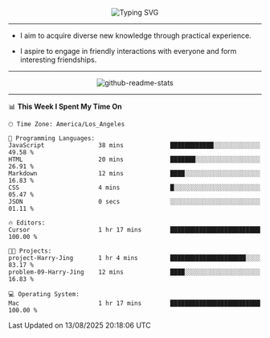 <p align="center">
  <img src="https://readme-typing-svg.demolab.com?font=Fira+Code&weight=500&size=32&duration=2500&pause=1600&center=true&vCenter=true&random=false&width=1024&height=64&lines=Hi+there+%F0%9F%91%8B;I'm+delighted+you+could+make+it+here+%F0%9F%8E%89;I'm+Harry%2C+a+college+student+still+finding+my+way" alt="Typing SVG" />
</p>


---


- I aim to acquire diverse new knowledge through practical experience.

- I aspire to engage in friendly interactions with everyone and form interesting friendships.


---


<p align="center">
  <img src="https://github-readme-stats.vercel.app/api?username=Harry-Jing&show_icons=true" alt="github-readme-stats"/>
</p>


---

<!--START_SECTION:waka-->
📊 **This Week I Spent My Time On** 

```text
🕑︎ Time Zone: America/Los_Angeles

💬 Programming Languages: 
JavaScript               38 mins             ████████████░░░░░░░░░░░░░   49.58 % 
HTML                     20 mins             ███████░░░░░░░░░░░░░░░░░░   26.91 % 
Markdown                 12 mins             ████░░░░░░░░░░░░░░░░░░░░░   16.83 % 
CSS                      4 mins              █░░░░░░░░░░░░░░░░░░░░░░░░   05.47 % 
JSON                     0 secs              ░░░░░░░░░░░░░░░░░░░░░░░░░   01.11 % 

🔥 Editors: 
Cursor                   1 hr 17 mins        █████████████████████████   100.00 % 

🐱‍💻 Projects: 
project-Harry-Jing       1 hr 4 mins         █████████████████████░░░░   83.17 % 
problem-09-Harry-Jing    12 mins             ████░░░░░░░░░░░░░░░░░░░░░   16.83 % 

💻 Operating System: 
Mac                      1 hr 17 mins        █████████████████████████   100.00 % 
```


 Last Updated on 13/08/2025 20:18:06 UTC
<!--END_SECTION:waka-->

